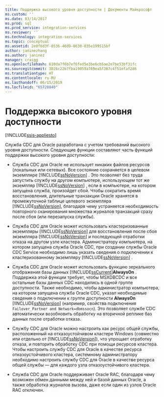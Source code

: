 ```yaml
---
title: Поддержка высокого уровня доступности | Документы Майкрософт
ms.custom: ''
ms.date: 03/14/2017
ms.prod: sql
ms.prod_service: integration-services
ms.reviewer: ''
ms.technology: integration-services
ms.topic: conceptual
ms.assetid: 2e0f6d3f-0536-46d9-8630-835e199515bf
author: janinezhang
ms.author: janinez
manager: craigg
ms.openlocfilehash: 610da7f6b7ef6fed5e3be6cb5ae2e7be53bf31fc
ms.sourcegitcommit: 3026c22b7fba19059a769ea5f367c4f51efaf286
ms.translationtype: HT
ms.contentlocale: ru-RU
ms.lasthandoff: 06/15/2019
ms.locfileid: "65728840"
---
```

# <a name="high-availability-support"></a>Поддержка высокого уровня доступности

[!INCLUDE[ssis-appliesto](../../includes/ssis-appliesto-ssvrpluslinux-asdb-asdw-xxx.md)]


  Служба CDC для Oracle разработана с учетом требований высокого уровня доступности. Следующие функции составляют часть функций поддержки высокого уровня доступности:  
  
-   Служба CDC для Oracle не использует никаких файлов ресурсов (локальных или сетевых). Все состояние сохраняется в целевом экземпляре [!INCLUDE[ssNoVersion](../../includes/ssnoversion-md.md)] . Это позволяет без труда запустить службу на другом компьютере, использующем тот же экземпляр [!INCLUDE[ssNoVersion](../../includes/ssnoversion-md.md)] , если в компьютере, на котором запущена служба, произойдет сбой. Чтобы сократить время восстановления, длительные транзакции Oracle хранятся в промежуточной таблице целевого экземпляра [!INCLUDE[ssNoVersion](../../includes/ssnoversion-md.md)], благодаря чему устраняется необходимость повторного сканирования множества журналов транзакций сразу после сбоя (или перезапуска службы).  
  
-   Служба CDC для Oracle может использовать кластеризованные экземпляры [!INCLUDE[ssNoVersion](../../includes/ssnoversion-md.md)] для восстановления после сбоя экземпляра [!INCLUDE[ssNoVersion](../../includes/ssnoversion-md.md)] и последующей отработки отказа на другом узле кластера. Администратору компьютера, на котором запущена служба Oracle CDC, при создании службы Oracle CDC Service необходимо лишь указать сведения о подключении к кластеризованному экземпляру [!INCLUDE[ssNoVersion](../../includes/ssnoversion-md.md)] .  
  
-   Служба CDC для Oracle может использовать функцию зеркального отображения базы данных [!INCLUDE[ssCurrent](../../includes/sscurrent-md.md)]**AlwaysOn** . Поддержка этой функции требует, чтобы MSXDBCDC и все остальные базы данных CDC находились в одной группе доступности. Также необходимо, чтобы администратор компьютера, на котором запущена служба Oracle CDC, указал необходимые сведения о подключении к группе доступности **AlwaysOn** [!INCLUDE[ssNoVersion](../../includes/ssnoversion-md.md)] (например, свойства подключения `Failover_Partner and Network=dbmssocn`). Это позволяет службе CDC автоматически возобновить обработку на вторичной реплике баз данных после отработки отказа.  
  
-   Службу CDC для Oracle можно настроить как ресурс общей службы, расположенный на отказоустойчивом кластере Windows (совместно или отдельно от [!INCLUDE[ssNoVersion](../../includes/ssnoversion-md.md)]), что упрощает отработку отказа, и повторить обработку CDC при помощи ресурсов кластера. Чтобы настроить службу CDC для Oracle в качестве ресурса отказоустойчивого кластера, системному администратору необходимо настроить службу CDC для Oracle в качестве ресурса общей службы — для каждого узла отказоустойчивого кластера.  
  
-   Служба CDC для Oracle поддерживает Oracle RAC, благодаря чему возможен обмен данными между ней и базой данных Oracle, а также обработка журналов вызова, даже если один из узлов Oracle RAC отключен.  
  
  

